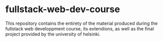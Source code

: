 # fullstack-web-dev-course

This repository contains the entirety of the material produced during the fullstack web developpment course, its extendions, as well as the final project provided by the university of helsinki. 
